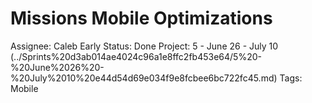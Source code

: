 # Missions Mobile Optimizations

Assignee: Caleb Early
Status: Done
Project: 5 - June 26 - July 10 (../Sprints%20d3ab014ae4024c96a1e8ffc2fb453e64/5%20-%20June%2026%20-%20July%2010%20e44d54d69e034f9e8fcbee6bc722fc45.md)
Tags: Mobile